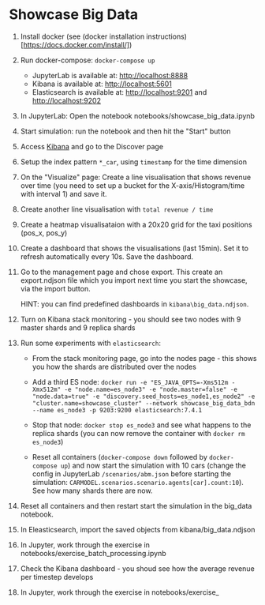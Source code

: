 # Showcase Big Data

1. Install docker (see (docker installation instructions)[https://docs.docker.com/install/]) 
1. Run docker-compose: ```docker-compose up```

    * JupyterLab is available at: [http://localhost:8888](http://localhost:8888)
    * Kibana is available at: [http://localhost:5601](http://localhost:5601)
    * Elasticsearch is available at: [http://localhost:9201](http://localhost:9201) and [http://localhost:9202](http://localhost:9202) 

1. In JupyterLab: Open the notebook notebooks/showcase_big_data.ipynb

1. Start simulation: run the notebook and then hit the "Start" button

1. Access [Kibana](http://localhost:5601) and go to the Discover page

1. Setup the index pattern ```*_car```, using ```timestamp``` for the time dimension 

1. On the "Visualize" page: Create  a line visualisation that shows revenue over time (you need to set up a bucket for the X-axis/Histogram/time with interval 1) and save it.

1. Create another line visualisation with  ```total revenue / time``` 

1. Create a heatmap visualisataion with a 20x20 grid for the taxi positions (pos_x, pos_y)

1. Create a dashboard that shows the visualisations (last 15min). Set it to refresh automatically every 10s.  Save the dashboard.

1. Go to the management page and chose export. This create an export.ndjson file which you import next time you start the showcase, via the import button.

    HINT: you can find predefined dashboards in  ```kibana\big_data.ndjson```.

1. Turn on Kibana stack monitoring - you should see two nodes with 9 master shards and 9 replica shards

1. Run some experiments with ``elasticsearch``:

    * From the stack monitoring page, go into the nodes page - this shows you how the shards are distributed over the nodes
    * Add a third ES node: ```docker run -e "ES_JAVA_OPTS=-Xms512m -Xmx512m" -e "node.name=es_node3" -e "node.master=false" -e "node.data=true" -e "discovery.seed_hosts=es_node1,es_node2" -e "cluster.name=showcase_cluster" --network showcase_big_data_bdn --name es_node3 -p 9203:9200 elasticsearch:7.4.1```
    * Stop that node: ```docker stop es_node3``` and see what happens to the replica shards (you can now remove the container with ```docker rm es_node3```)

    * Reset all containers (```docker-compose down``` followed by ```docker-compose up```)  and now start the simulation with 10 cars (change the config in JupyterLab ```/scenarios/abm.json``` before starting the simulation: ```CARMODEL.scenarios.scenario.agents[car].count:10```). See how many shards there are now.

1. Reset all containers and then restart start the simulation in the big_data notebook. 

1. In Eleasticsearch, import the saved objects from kibana/big_data.ndjson

1. In Jupyter, work through the exercise in notebooks/exercise_batch_processing.ipynb

1. Check the Kibana dashboard - you shoud see how the average revenue per timestep develops

1. In Jupyter, work through the exercise in notebooks/exercise_
